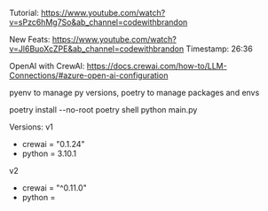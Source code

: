 Tutorial: https://www.youtube.com/watch?v=sPzc6hMg7So&ab_channel=codewithbrandon

New Feats: https://www.youtube.com/watch?v=Jl6BuoXcZPE&ab_channel=codewithbrandon
Timestamp: 26:36

OpenAI with CrewAI: https://docs.crewai.com/how-to/LLM-Connections/#azure-open-ai-configuration

pyenv to manage py versions, poetry to manage packages and envs

poetry install --no-root
poetry shell
python main.py

Versions:
v1
- crewai = "0.1.24"
- python = 3.10.1

v2
- crewai = "^0.11.0"
- python = 
